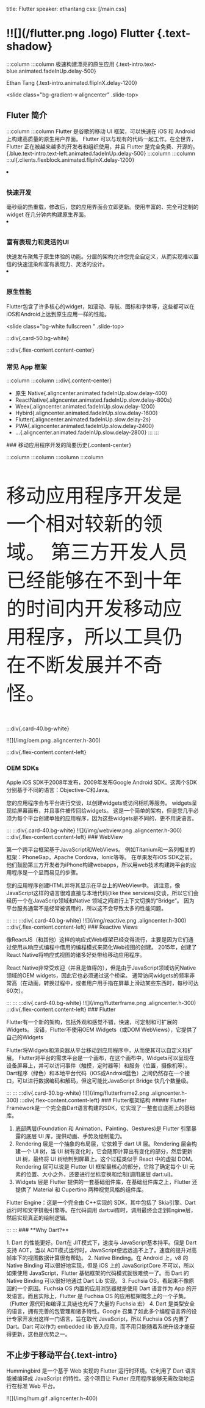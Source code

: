 title: Flutter
speaker: ethantang
css: [/main.css]

<slide class="aligncenter" image="/img/blue-triangle.png .homepage">

# !![](/flutter.png .logo) Flutter {.text-shadow}

:::column
:::column
极速构建漂亮的原生应用 {.text-intro.text-blue.animated.fadeInUp.delay-500}

Ethan Tang {.text-intro.animated.flipInX.delay-1200}

<slide class="bg-gradient-v aligncenter" .slide-top>

## Fluter 简介

:::column
:::column
Flutter 是谷歌的移动 UI 框架，可以快速在 iOS 和 Android 上构建高质量的原生用户界面。 Flutter 可以与现有的代码一起工作。在全世界，Flutter 正在被越来越多的开发者和组织使用，并且 Flutter 是完全免费、开源的。{.blue.text-intro.text-left.animated.fadeInUp.delay-500}
:::column
:::column
:::ul{.clients.flexblock.animated.flipInX.delay-1200}

<li>

<figcaption style="padding-top:10px;">
<h3 class="text-blue">快速开发</h3>
毫秒级的热重载，修改后，您的应用界面会立即更新。使用丰富的、完全可定制的 widget 在几分钟内构建原生界面。</figcaption>
</li>

<li>

<figcaption  style="padding-top:10px;">
<h3 class="text-blue">富有表现力和灵活的UI</h3>
快速发布聚焦于原生体验的功能。分层的架构允许您完全自定义，从而实现难以置信的快速渲染和富有表现力、灵活的设计。</figcaption>
</li>

<li>

<figcaption  style="padding-top:10px;">
<h3 class="text-blue">原生性能</h3>
Flutter包含了许多核心的widget，如滚动、导航、图标和字体等，这些都可以在iOS和Android上达到原生应用一样的性能。</figcaption>
</li>

<slide class="bg-white fullscreen " .slide-top>

:::div{.card-50.bg-white}

<figure>
<div class="bg-app"></div>
</figure>

:::div{.flex-content.content-center}

### 常见 App 框架

:::column
:::column
:::div{.content-center}

- 原生 Native{.aligncenter.animated.fadeInUp.slow.delay-400}
- ReactNative{.aligncenter.animated.fadeInUp.slow.delay-800s}
- Weex{.aligncenter.animated.fadeInUp.slow.delay-1200}
- Hybird{.aligncenter.animated.fadeInUp.slow.delay-1600}
- Flutter{.aligncenter.animated.fadeInUp.slow.delay-2s}
- PWA{.aligncenter.animated.fadeInUp.slow.delay-2400}
- ...{.aligncenter.animated.fadeInUp.slow.delay-2800}
  :::
  :::

<slide class="slide bg-black background light" image="/img/th2.jpg  .light">
### 移动应用程序开发的简要历史{.content-center}

:::column
:::column
:::column
:::column

<p class="content-center" style="font-size:3.2rem">移动应用程序开发是一个相对较新的领域。 第三方开发人员已经能够在不到十年的时间内开发移动应用程序，所以工具仍在不断发展并不奇怪。</p>

<slide class="slide-top bg-white background fullscreen" >

:::div{.card-40.bg-white}

!![](/img/oem.png .aligncenter.h-300)

:::div{.flex-content.content-left}

### OEM SDKs

<p>Apple iOS SDK于2008年发布，2009年发布Google Android SDK。这两个SDK分别基于不同的语言：Objective-C和Java。</p>
<p>您的应用程序会与平台进行交谈，以创建widgets或访问相机等服务。 widgets呈现给屏幕画布，并且事件被传回给widgets。 这是一个简单的架构，但是您几乎必须为每个平台创建单独的应用程序，因为这些widgets是不同的，更不用说语言。</p>
:::

<slide class="slide-top bg-white background fullscreen" >
:::div{.card-40.bg-white}
!![](/img/webview.png .aligncenter.h-300)
:::div{.flex-content.content-left}
### WebView
<p>
第一个跨平台框架基于JavaScript和WebViews。 例如Titanium和一系列相关的框架：PhoneGap，Apache Cordova，Ionic等等。 在苹果发布iOS SDK之前，他们鼓励第三方开发者为iPhone构建webapps，所以用web技术构建跨平台的应用程序是一个显而易见的步骤。
</p>
<p>您的应用程序创建HTML并将其显示在平台上的WebView中。 请注意，像JavaScript这样的语言很难直接与本地代码(like thee services)交谈，所以它们会经历一个在JavaScrip领域和Native 领域之间进行上下文切换的“Bridge”。 因为平台服务通常不是经常被调用的，所以这不会导致太多的性能问题。</p>
:::
:::

<slide class="slide-top bg-white background fullscreen" >
:::div{.card-40.bg-white}
!![](/img/reactive.png .aligncenter.h-300)
:::div{.flex-content.content-left}
### Reactive Views
<p>
像ReactJS（和其他）这样的响应式Web框架已经变得流行，主要是因为它们通过使用从响应式编程中借用的编程模式来简化Web视图的创建。 2015年，创建了React Native将响应式视图的诸多好处带给移动应用程序。
</p>
<p>React Native非常受欢迎（并且是值得的），但是由于JavaScript领域访问Native领域的OEM widgets，因此它也必须通过这个桥梁。 通常访问widgets的频率非常高（在动画，转换过程中，或者用户用手指在屏幕上滑动某些东西时，每秒可达60次）。</p>
:::
:::

<slide class="slide-top bg-white background fullscreen" >
:::div{.card-40.bg-white}
!![](/img/flutterframe.png .aligncenter.h-300)
:::div{.flex-content.content-left}
### Flutter
<p>
Flutter有一个新的架构，包括外观和感觉不错，快速，可定制和可扩展的Widgets。 没错，Flutter不使用OEM Widgets（或DOM WebViews），它提供了自己的Widgets
</p>
<p>Flutter将Widgets和渲染器从平台移动到应用程序中，从而使其可以自定义和扩展。 Flutter对平台的需求平台是一个画布，在这个画布中，Widgets可以呈现在设备屏幕上，并可以访问事件（触摸，定时器等）和服务（位置，摄像机等）。
Dart程序（绿色）和本地平台代码（iOS或Android蓝色）之间仍然存在一个接口，可以进行数据编码和解码，但这可能比JavaScript Bridge 快几个数量级。</p>
:::
:::

<slide class="slide-top bg-white background fullscreen" >
:::div{.card-30.bg-white}
!![](/img/flutterframe2.png .aligncenter.h-300)
:::div{.flex-content.content-left}
### Flutter框架结构
##### Flutter Framework是一个完全由Dart语言构建的SDK，它实现了一整套自底而上的基础库。

1. 底部两层(Foundation 和 Animation、Painting、Gestures)是 Flutter 引擎暴露的底层 UI 库，提供动画、手势及绘制能力。
2. Rendering 层是一个抽象的布局层，它依赖于 dart UI 层。Rendering 层会构建一个 UI 树，当 UI 树有变化时，它会随即计算出有变化的部分，然后更新 UI 树，最终将 UI 树绘制到屏幕上。这个过程类似于 React 中的虚拟 DOM。Rendering 层可以说是 Flutter UI 框架最核心的部分，它除了确定每个 UI 元素的位置、大小之外，还要进行坐标变换和绘制(调用底层 dart:ui)。
3. Widgets 层是 Flutter 提供的一套基础组件库，在基础组件库之上，Flutter 还提供了 Material 和 Cupertino 两种视觉风格的组件库。

<p>Flutter Engine：这是一个完全由 C++实现的 SDK，其中包括了 Skia引擎、Dart运行时和文字排版引擎等。在代码调用 dart:ui库时，调用最终会走到Engine层，然后实现真正的绘制逻辑。</p>
:::
:::

<slide class="slide-top bg-black background light" image="/img/th3.jpeg  .dark">
### **Why Dart?**
<p></p>
1. Dart 的性能更好。Dart在 JIT模式下，速度与 JavaScript基本持平。但是 Dart支持 AOT，当以 AOT模式运行时，JavaScript便远远追不上了。速度的提升对高帧率下的视图数据计算很有帮助。
2. Native Binding。在 Android 上，v8 的 Native Binding 可以很好地实现，但是 iOS 上的 JavaScriptCore 不可以，所以如果使用 JavaScript，Flutter 基础框架的代码模式就很难统一了。而 Dart 的 Native Binding 可以很好地通过 Dart Lib 实现。
3. Fuchsia OS，看起来不像原因的一个原因。Fuchsia OS 内置的应用浏览器就是使用 Dart 语言作为 App 的开发语言。而且实际上，Flutter 是 Fuchisa OS 的应用框架概念上的一个子集。（Flutter 源代码和编译工具链也充斥了大量的 Fuchsia 宏）
4. Dart 是类型安全的语言，拥有完善的包管理和诸多特性。Google 召集了如此多个编程语言界的设计专家开发出这样一门语言，旨在取代 JavaScript，所以 Fuchsia OS 内置了 Dart。Dart 可以作为 embedded lib 嵌入应用，而不用只能随着系统升级才能获得更新，这也是优势之一。

<slide class="slide-top bg-white background light" image="img/hummingbird.png .right-top .hum">

## 不止步于移动平台{.text-intro}

<p>Hummingbird 是一个基于 Web 实现的 Flutter 运行时环境。它利用了 Dart 语言能被编译成 JavaScript 的特性。这个项目让 Flutter 应用程序能够无需改动地运行在标准 Web 平台。</p>
!![](/img/hum.gif .aligncenter.h-400)
